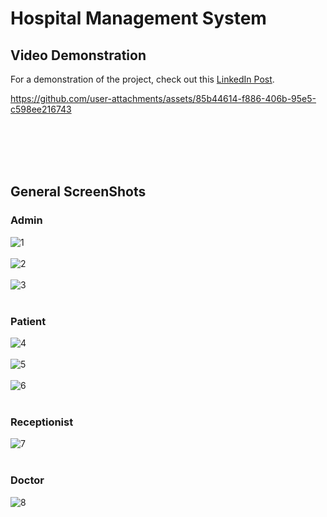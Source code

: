 # Hospital Management System

## Video Demonstration
For a demonstration of the project, check out this [LinkedIn Post](https://www.linkedin.com/feed/update/urn:li:activity:7290243837422145537/).

https://github.com/user-attachments/assets/85b44614-f886-406b-95e5-c598ee216743

<br><br><br><br>
## General ScreenShots
### Admin
![1](https://github.com/user-attachments/assets/c6e9ea77-3c9f-4a5a-af7d-9bdc2ee7a8ff)
<br><br>
![2](https://github.com/user-attachments/assets/f9dd1711-1121-45f8-be3a-e66c1d765da3)
<br><br>
![3](https://github.com/user-attachments/assets/9df57dbd-f545-41d9-8e2c-11183197a145)
<br><br>
### Patient
![4](https://github.com/user-attachments/assets/5d2dc692-9e92-4920-a122-d6ec418de089)
<br><br>
![5](https://github.com/user-attachments/assets/e4dd6329-2e1a-44a0-a152-56c006bdb5c8)
<br><br>
![6](https://github.com/user-attachments/assets/497b8ae7-124e-4d60-bd7e-f284dd8efae1)
<br><br>
### Receptionist
![7](https://github.com/user-attachments/assets/03cc4104-cf87-419d-a635-1292b28c225a)
<br><br>
### Doctor
![8](https://github.com/user-attachments/assets/306f5515-9044-457a-b4dd-a654edd193f3)

